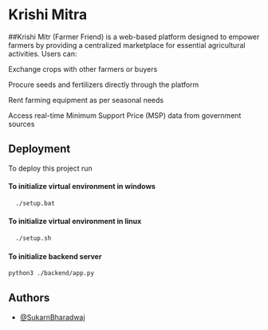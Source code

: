 
# Krishi Mitra

##Krishi Mitr (Farmer Friend) is a web-based platform designed to empower farmers by providing a centralized marketplace for essential agricultural activities. Users can:

Exchange crops with other farmers or buyers

Procure seeds and fertilizers directly through the platform

Rent farming equipment as per seasonal needs

Access real-time Minimum Support Price (MSP) data from government sources


## Deployment

To deploy this project run

#### To initialize virtual environment in windows
```bash
  ./setup.bat
```

#### To initialize virtual environment in linux
```bash
  ./setup.sh
```


#### To initialize backend server
```bash
python3 ./backend/app.py
```

## Authors

- [@SukarnBharadwaj](https://github.com/SukarnBharadwaj)

